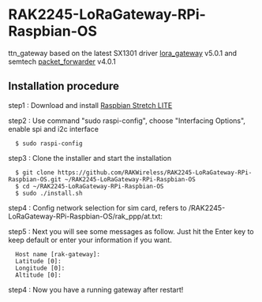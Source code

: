 # RAK2245-LoRaGateway-RPi-Raspbian-OS
ttn_gateway based on the latest SX1301 driver [lora_gateway](https://github.com/Lora-net/lora_gateway) v5.0.1 and semtech [packet_forwarder](https://github.com/Lora-net/packet_forwarder) v4.0.1  


##	Installation procedure

step1 : Download and install [Raspbian Stretch LITE](https://www.raspberrypi.org/downloads/raspbian/) 

step2 : Use command "sudo raspi-config", choose "Interfacing Options", enable spi and i2c interface

      $ sudo raspi-config

step3 : Clone the installer and start the installation

      $ git clone https://github.com/RAKWireless/RAK2245-LoRaGateway-RPi-Raspbian-OS.git ~/RAK2245-LoRaGateway-RPi-Raspbian-OS
      $ cd ~/RAK2245-LoRaGateway-RPi-Raspbian-OS
      $ sudo ./install.sh
      
step4 : Config network selection for sim card, refers to /RAK2245-LoRaGateway-RPi-Raspbian-OS/rak_ppp/at.txt:
      
step5 : Next you will see some messages as follow. Just hit the Enter key to keep default or enter your information if you want.

      Host name [rak-gateway]:
      Latitude [0]: 
      Longitude [0]: 
      Altitude [0]: 
    
step4 : Now you have a running gateway after restart!
